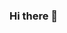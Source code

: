 ### Hi there 👋

<!--
**NodirbekRasuljonov/NodirbekRasuljonov** is a ✨ _special_ ✨ repository because its `README.md` (this file) appears on your GitHub profile.

Here are some ideas to get you started:

- 🔭 I’m currently working on ...
- 🌱 I’m currently learning ...Flutter & Dart
- 👯 I’m looking to collaborate on ...
- 🤔 I’m looking for help with ...
- 💬 Ask me about ...Flutter & Dart
- 📫 How to reach me: ...nodirbekmaqsudjonovich@gmail.com
- 😄 Pronouns: ...
- ⚡ Fun fact: ...I am quite keen on learning new things
-->
